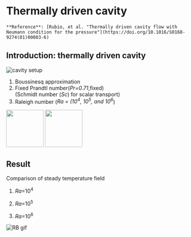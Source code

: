# Thermally driven cavity

    **Reference**: [Rubio, et al. "Thermally driven cavity flow with Neumann condition for the pressure"](https://doi.org/10.1016/S0168-9274(01)00083-6)


## Introduction: thermally driven cavity
![cavity setup](images/cavity_setup.png)

1) Boussinesq approximation
2) Fixed Prandtl number(*Pr=0.71*,fixed) \
(Schmidt number (*Sc*) for scalar transport)
3) Raleigh number (*Ra = (10<sup>4</sup>, 10<sup>5</sup>, and 10<sup>6</sup>*)
<img src="https://render.githubusercontent.com/render/math?math=Pr=\frac{\nu}{\alpha}" height="100">
<img src="https://render.githubusercontent.com/render/math?math=Ra=\frac{g\beta(T_H-T_L)D^3}{\nu\alpha}" height="100">


## Result

Comparison of steady temperature field
1) _Ra_=10<sup>4</sup>


2) _Ra_=10<sup>5</sup>


3) _Ra_=10<sup>6</sup>



![RB gif](Rayleigh-Benard/animation.gif)



